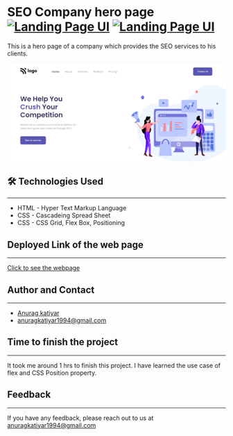 # SEO Company hero page [![Landing Page UI](https://img.shields.io/badge/Template-Project-violet)](http://www.gnu.org/licenses/agpl-3.0) [![Landing Page UI](https://img.shields.io/badge/Technologies%20-HTML%2FCSS-brightgreen)](http://www.gnu.org/licenses/agpl-3.0)

This is a hero page of a company which provides the SEO services to his clients.

![Website look](./assets/projectpic.jpg)


## 🛠 Technologies Used
---
  - HTML - Hyper Text Markup Language
  - CSS - Cascadeing Spread Sheet
  - CSS - CSS Grid, Flex Box, Positioning

## Deployed Link of the web page
---
[Click to see the webpage](https://idyllic-cendol-7e6275.netlify.app/)

## Author and Contact
---
- [Anurag katiyar](https://github.com/anuragkatiyar1994)
- anuragkatiyar1994@gmail.com 
## Time to finish the project
---

It took me around 1 hrs to finish this project.
I have learned the use case of flex and CSS Position property. 

## Feedback
---

If you have any feedback, please reach out to us at anuragkatiyar1994@gmail.com